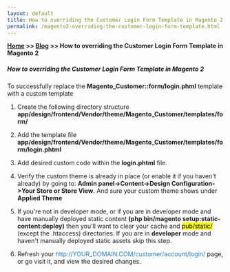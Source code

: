 ```yaml
---
layout: default
title: How to overriding the Customer Login Form Template in Magento 2
permalink: /magento2-overriding-the-customer-login-form-template.html
---
```

**[Home](/) >> [Blog](/blogs.html) >> How to overriding the Customer Login Form Template in Magento 2**

##### How to overriding the Customer Login Form Template in Magento 2

To successfully replace the <b>Magento_Customer::form/login.phml</b> template with a custom template

1. <p>Create the following directory structure <b>app/design/frontend/Vendor/theme/Magento_Customer/templates/form/</b> </p>
2. <p>Add the template file <b>app/design/frontend/Vendor/theme/Magento_Customer/templates/form/login.phtml</b></p>
3. <p>Add desired custom code within the <b>login.phtml</b> file.</p>
4. <p>Verify the custom theme is already in place (or enable it if you haven't already) by going to: <b>Admin panel->Content->Design Configuration->Your Store or Store View</b>. And sure your custom theme shows under <b>Applied Theme</b></p>
5. <p>If you're not in developer mode, or if you are in developer mode and have manually deployed static content <b>(php bin/magento setup:static-content:deploy)</b> then you'll want to clear your cache and <mark>pub/static/</mark> (except the .htaccess) directories. If you are in <b>developer</b> mode and haven't manually deployed static assets skip this step.</p>
6. <p>Refresh your <span style="color:#267CB9">http://YOUR_DOMAIN.COM/customer/account/login/</span> page, or go visit it, and view the desired changes.</p>